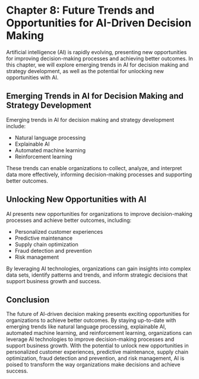 Chapter 8: Future Trends and Opportunities for AI-Driven Decision Making
========================================================================

Artificial intelligence (AI) is rapidly evolving, presenting new opportunities for improving decision-making processes and achieving better outcomes. In this chapter, we will explore emerging trends in AI for decision making and strategy development, as well as the potential for unlocking new opportunities with AI.

Emerging Trends in AI for Decision Making and Strategy Development
------------------------------------------------------------------

Emerging trends in AI for decision making and strategy development include:

* Natural language processing
* Explainable AI
* Automated machine learning
* Reinforcement learning

These trends can enable organizations to collect, analyze, and interpret data more effectively, informing decision-making processes and supporting better outcomes.

Unlocking New Opportunities with AI
-----------------------------------

AI presents new opportunities for organizations to improve decision-making processes and achieve better outcomes, including:

* Personalized customer experiences
* Predictive maintenance
* Supply chain optimization
* Fraud detection and prevention
* Risk management

By leveraging AI technologies, organizations can gain insights into complex data sets, identify patterns and trends, and inform strategic decisions that support business growth and success.

Conclusion
----------

The future of AI-driven decision making presents exciting opportunities for organizations to achieve better outcomes. By staying up-to-date with emerging trends like natural language processing, explainable AI, automated machine learning, and reinforcement learning, organizations can leverage AI technologies to improve decision-making processes and support business growth. With the potential to unlock new opportunities in personalized customer experiences, predictive maintenance, supply chain optimization, fraud detection and prevention, and risk management, AI is poised to transform the way organizations make decisions and achieve success.
